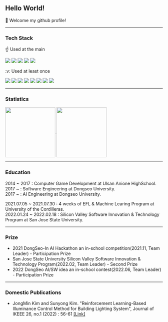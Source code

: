 ## Hello World!
:wave: Welcome my github profile!

---
### Tech Stack
:point_up: Used at the main
<p>
	<a>
		<img src="https://img.shields.io/badge/Android-3DDC84?style=flat&logo=android&logoColor=white" />
		<img src="https://img.shields.io/badge/C++-00599C?style=flat&logo=c%2B%2B&logoColor=white"/>
		<img src="https://img.shields.io/badge/Python-3776AB?style=flat&logo=python&logoColor=white"/>
		<img src="https://img.shields.io/badge/Unity-000000?style=flat&logo=unity&logoColor=white"/>
		<img src="https://img.shields.io/badge/UnrealEngine-0E1128?style=flat&logo=unreal-engine&logoColor=white"/>
	</a>
</p>
:v: Used at least once
<p>
	<a>
		<img src="https://img.shields.io/badge/HTML5-E34F26?style=flat&logo=html5&logoColor=white" />
		<img src="https://img.shields.io/badge/CSS3-1572B6?style=flat&logo=css3&logoColor=white"/>
		<img src="https://img.shields.io/badge/JavaScript-F7DF1E?style=flat&logo=javascript&logoColor=white"/>
		<img src="https://img.shields.io/badge/React-61DAFB?style=flat&logo=react&logoColor=white"/>
		<img src="https://img.shields.io/badge/Swift-F05138?style=flat&logo=swift&logoColor=white"/>
		<img src="https://img.shields.io/badge/SwiftUI-0071E3?style=flat&logo=swift&logoColor=white"/>
		<img src="https://img.shields.io/badge/Flutter-02569B?style=flat&logo=flutter&logoColor=white"/>
		<img src="https://img.shields.io/badge/Dart-0175C2?style=flat&logo=dart&logoColor=white"/>
	</a>
</p>

---

### Statistics
<a href="https://github.com/anuraghazra/github-readme-stats">
  <img align="center" src="https://github-readme-stats.vercel.app/api?username=klay9502&show_icons=true&theme=dracula" height="160px" />
  <img align="center" src="https://github-readme-stats.vercel.app/api/top-langs/?username=klay9502&layout=compact&theme=dracula" height="160px" />
</a>

---

### Education
2014 ~ 2017 : Computer Game Development at Ulsan Anione HighSchool.  
2017 ~ : Software Engineering at Dongseo University.  
2017 ~ : AI Engineering at Dongseo University.  

2021.07.05 ~ 2021.07.30 : 4 weeks of EFL & Machine Learing Program at University of the Cordilleras.  
2022.01.24 ~ 2022.02.18 : Silicon Valley Software Innovation & Technology Program at San Jose State University.  

---

### Prize
- 2021 DongSeo-In AI Hackathon an in-school competition(2021.11, Team Leader) - Participation Prize
- San Jose State University Silicon Valley Software Innovation & Technology Program(2022.02, Team Leader) - Second Prize
- 2022 DongSeo AI/SW idea an in-school contest(2022.06, Team Leader) - Participation Prize

---

### Domestic Publications

- JongMin Kim and Sunyong Kim. "Reinforcement Learning-Based Illuminance Control Method for Building Lighting System", Journal of IKEEE 26, no.1 (2022) : 56-61 [[Link]](https://www.kci.go.kr/kciportal/ci/sereArticleSearch/ciSereArtiView.kci?sereArticleSearchBean.artiId=ART002828207)

